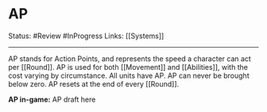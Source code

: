 # AP
Status: #Review  #InProgress
Links: [[Systems]]
___
AP stands for Action Points, and represents the speed a character can act per [[Round]]. AP is used for both [[Movement]] and [[Abilities]], with the cost varying by circumstance. All units have AP. AP can never be brought below zero. AP resets at the end of every [[Round]].

**AP in-game:**
AP draft here
